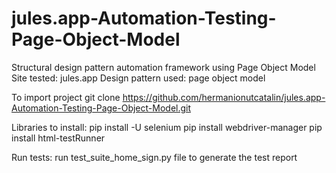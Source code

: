 # jules.app-Automation-Testing-Page-Object-Model
Structural design pattern automation framework using Page Object Model
Site tested: jules.app
Design pattern used: page object model

To import project
git clone https://github.com/hermanionutcatalin/jules.app-Automation-Testing-Page-Object-Model.git

Libraries to install:
pip install -U selenium
pip install webdriver-manager
pip install html-testRunner

Run tests:
run test_suite_home_sign.py file to generate the test report
